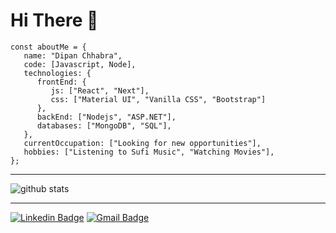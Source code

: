 # Hi There :wave:

```
const aboutMe = {
   name: "Dipan Chhabra",
   code: [Javascript, Node],
   technologies: {
      frontEnd: {
         js: ["React", "Next"],
         css: ["Material UI", "Vanilla CSS", "Bootstrap"]
      },
      backEnd: ["Nodejs", "ASP.NET"],
      databases: ["MongoDB", "SQL"],
   },
   currentOccupation: ["Looking for new opportunities"],
   hobbies: ["Listening to Sufi Music", "Watching Movies"],
};
```

---------------------------------------------------------------------------------------------------------------------------------------------------------------------------------

![github stats](https://github-readme-stats.vercel.app/api?username=dipanc1&show_icons=true)

---------------------------------------------------------------------------------------------------------------------------------------------------------------------------------

[![Linkedin Badge](https://img.shields.io/badge/-Dipan_Chhabra-blue?style=flat-square&logo=Linkedin&logoColor=white&link=https://www.linkedin.com/in/dipan-chhabra-454520164///)](https://www.linkedin.com/in/ishagupta20/) [![Gmail Badge](https://img.shields.io/badge/-dipanchhabra@gmail.com-c14438?style=flat-square&logo=Gmail&logoColor=white&link=mailto:dipanchhabra@gmail.com)](mailto:dipanchhabra@gmail.com)
